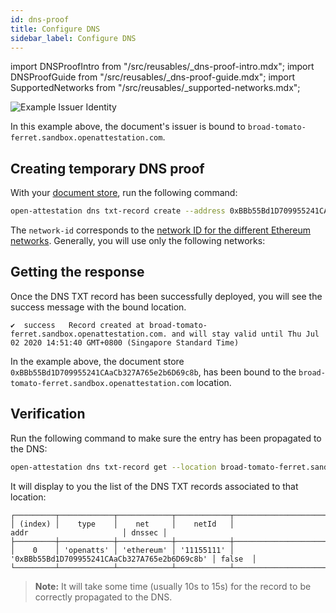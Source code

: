 ```yaml
---
id: dns-proof
title: Configure DNS
sidebar_label: Configure DNS
---
```

import DNSProofIntro from "/src/reusables/_dns-proof-intro.mdx";
import DNSProofGuide from "/src/reusables/_dns-proof-guide.mdx";
import SupportedNetworks from "/src/reusables/_supported-networks.mdx";

<DNSProofIntro />

![Example Issuer Identity](/docs/ethereum-section/dns-proof/issued-ETH.png)

In this example above, the document's issuer is bound to `broad-tomato-ferret.sandbox.openattestation.com`.

<DNSProofGuide />

## Creating temporary DNS proof

With your [document store](/docs/ethereum-section/document-store), run the following command:

```bash
open-attestation dns txt-record create --address 0xBBb55Bd1D709955241CAaCb327A765e2b6D69c8b --network-id 11155111
```

The `network-id` corresponds to the [network ID for the different Ethereum networks](https://chainid.network/). Generally, you will use only the following networks:

<!-- Reusing the Network Table here -->

<SupportedNetworks />

## Getting the response
Once the DNS TXT record has been successfully deployed, you will see the success message with the bound location.

```text
✔  success   Record created at broad-tomato-ferret.sandbox.openattestation.com. and will stay valid until Thu Jul 02 2020 14:51:40 GMT+0800 (Singapore Standard Time)
```

In the example above, the document store `0xBBb55Bd1D709955241CAaCb327A765e2b6D69c8b`, has been bound to the `broad-tomato-ferret.sandbox.openattestation.com` location. 

## Verification
Run the following command to make sure the entry has been propagated to the DNS:

```bash
open-attestation dns txt-record get --location broad-tomato-ferret.sandbox.openattestation.com
```

It will display to you the list of the DNS TXT records associated to that location:

```text
┌─────────┬────────────┬────────────┬────────────┬──────────────────────────────────────────────┬────────┐
│ (index) │    type    │    net     │    netId   │                     addr                     │ dnssec │
├─────────┼────────────┼────────────┼────────────┼──────────────────────────────────────────────┼────────┤
│    0    │ 'openatts' │ 'ethereum' │ '11155111' │ '0xBBb55Bd1D709955241CAaCb327A765e2b6D69c8b' │ false  │
└─────────┴────────────┴────────────┴────────────┴──────────────────────────────────────────────┴────────┘
```

>**Note:** It will take some time (usually 10s to 15s) for the record to be correctly propagated to the DNS.
